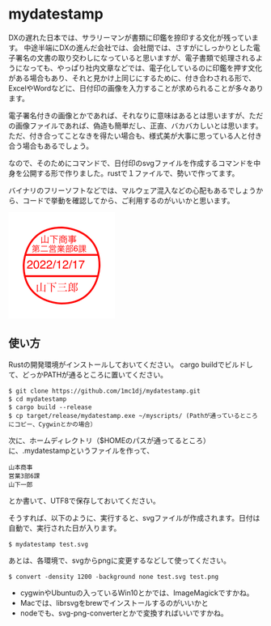 # mydatestamp

DXの遅れた日本では、サラリーマンが書類に印鑑を捺印する文化が残っています。
中途半端にDXの進んだ会社では、会社間では、さすがにしっかりとした電子署名の文書の取り交わしになっていると思いますが、電子書類で処理されるようになっても、やっぱり社内文章などでは、電子化しているのに印鑑を押す文化がある場合もあり、それと見かけ上同じにするために、付き合わされる形で、ExcelやWordなどに、日付印の画像を入力することが求められることが多々あります。

電子署名付きの画像とかであれば、それなりに意味はあるとは思いますが、ただの画像ファイルであれば、偽造も簡単だし、正直、バカバカしいとは思います。ただ、付き合ってことなきを得たい場合も、様式美が大事に思っている人と付き合う場合もあるでしょう。

なので、そのためにコマンドで、日付印のsvgファイルを作成するコマンドを中身を公開する形で作りました。rustで１ファイルで、勢いで作ってます。

バイナリのフリーソフトなどでは、マルウェア混入などの心配もあるでしょうから、コードで挙動を確認してから、ご利用するのがいいかと思います。

![出力サンプル](./sample.png) 

## 使い方

Rustの開発環境がインストールしておいてください。
cargo buildでビルドして、どっかPATHが通るところに置いてください。

```
$ git clone https://github.com/1mc1dj/mydatestamp.git
$ cd mydatestamp
$ cargo build --release
$ cp target/release/mydatestamp.exe ~/myscripts/ (Pathが通っているところにコピー、Cygwinとかの場合）
```

次に、ホームディレクトリ（$HOMEのパスが通ってるところ）に、.mydatestampというファイルを作って、

```
山本商事
営業3部6課
山下一郎
```
とか書いて、UTF8で保存しておいてください。

そうすれば、以下のように、実行すると、svgファイルが作成されます。日付は自動で、実行された日が入ります。

```
$ mydatestamp test.svg
``` 

あとは、各環境で、svgからpngに変更するなどして使ってください。

```
$ convert -density 1200 -background none test.svg test.png
```

* cygwinやUbuntuの入っているWin10とかでは、ImageMagickですかね。
* Macでは、librsvgをbrewでインストールするのがいいかと
* nodeでも、svg-png-converterとかで変換すればいいですかね。

